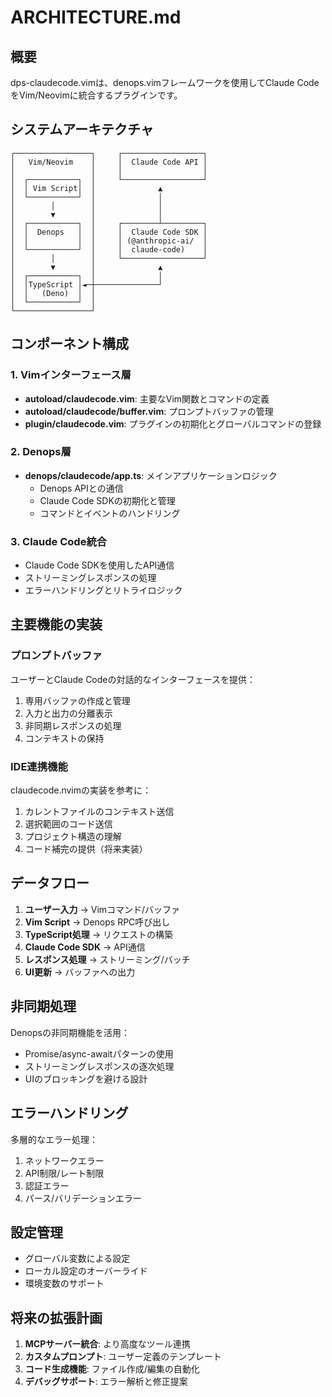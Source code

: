 # ARCHITECTURE.md

## 概要

dps-claudecode.vimは、denops.vimフレームワークを使用してClaude
CodeをVim/Neovimに統合するプラグインです。

## システムアーキテクチャ

```
┌─────────────────┐     ┌──────────────────┐
│   Vim/Neovim    │     │  Claude Code API │
│                 │     │                  │
│  ┌───────────┐  │     └──────────────────┘
│  │ Vim Script│  │              ▲
│  └───────────┘  │              │
│        │        │              │
│        ▼        │              │
│  ┌───────────┐  │     ┌────────┴─────────┐
│  │  Denops   │  │     │  Claude Code SDK │
│  │           │  │     │ (@anthropic-ai/  │
│  └───────────┘  │     │  claude-code)    │
│        │        │     └──────────────────┘
│        ▼        │              ▲
│  ┌───────────┐  │              │
│  │TypeScript │◄─┼──────────────┘
│  │   (Deno)  │  │
│  └───────────┘  │
└─────────────────┘
```

## コンポーネント構成

### 1. Vimインターフェース層

- **autoload/claudecode.vim**: 主要なVim関数とコマンドの定義
- **autoload/claudecode/buffer.vim**: プロンプトバッファの管理
- **plugin/claudecode.vim**: プラグインの初期化とグローバルコマンドの登録

### 2. Denops層

- **denops/claudecode/app.ts**: メインアプリケーションロジック
  - Denops APIとの通信
  - Claude Code SDKの初期化と管理
  - コマンドとイベントのハンドリング

### 3. Claude Code統合

- Claude Code SDKを使用したAPI通信
- ストリーミングレスポンスの処理
- エラーハンドリングとリトライロジック

## 主要機能の実装

### プロンプトバッファ

ユーザーとClaude Codeの対話的なインターフェースを提供：

1. 専用バッファの作成と管理
1. 入力と出力の分離表示
1. 非同期レスポンスの処理
1. コンテキストの保持

### IDE連携機能

claudecode.nvimの実装を参考に：

1. カレントファイルのコンテキスト送信
1. 選択範囲のコード送信
1. プロジェクト構造の理解
1. コード補完の提供（将来実装）

## データフロー

1. **ユーザー入力** → Vimコマンド/バッファ
1. **Vim Script** → Denops RPC呼び出し
1. **TypeScript処理** → リクエストの構築
1. **Claude Code SDK** → API通信
1. **レスポンス処理** → ストリーミング/バッチ
1. **UI更新** → バッファへの出力

## 非同期処理

Denopsの非同期機能を活用：

- Promise/async-awaitパターンの使用
- ストリーミングレスポンスの逐次処理
- UIのブロッキングを避ける設計

## エラーハンドリング

多層的なエラー処理：

1. ネットワークエラー
1. API制限/レート制限
1. 認証エラー
1. パース/バリデーションエラー

## 設定管理

- グローバル変数による設定
- ローカル設定のオーバーライド
- 環境変数のサポート

## 将来の拡張計画

1. **MCPサーバー統合**: より高度なツール連携
1. **カスタムプロンプト**: ユーザー定義のテンプレート
1. **コード生成機能**: ファイル作成/編集の自動化
1. **デバッグサポート**: エラー解析と修正提案
